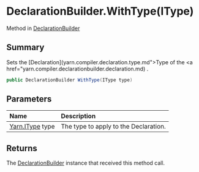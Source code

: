 # DeclarationBuilder.WithType(IType)

Method in [DeclarationBuilder](/docs/api/csharp/yarn.compiler.declarationbuilder.md)

## Summary


Sets the  [Declaration](yarn.compiler.declaration.type.md">Type</a>  of the  <a href="yarn.compiler.declarationbuilder.declaration.md) .


```csharp
public DeclarationBuilder WithType(IType type)
```

## Parameters

|Name|Description|
|:---|:---|
|[Yarn.IType](/docs/api/csharp/yarn.itype.md) type|The type to apply to the Declaration.|

## Returns

The  [DeclarationBuilder](yarn.compiler.declarationbuilder.md)  instance that received
this method call.

